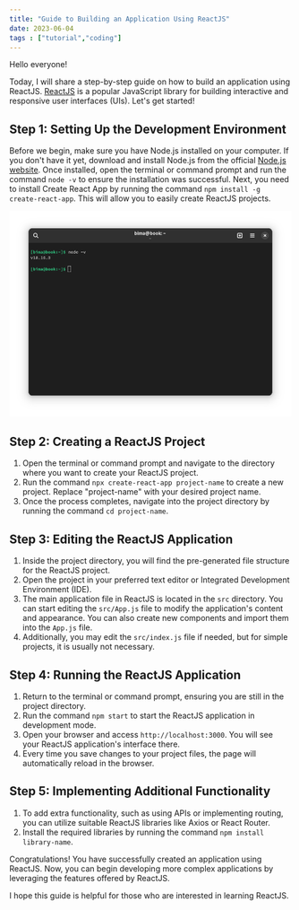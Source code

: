```yaml
---
title: "Guide to Building an Application Using ReactJS"
date: 2023-06-04
tags : ["tutorial","coding"]
---
```


Hello everyone!

Today, I will share a step-by-step guide on how to build an application using ReactJS. [ReactJS](https://legacy.reactjs.org/) is a popular JavaScript library for building interactive and responsive user interfaces (UIs). Let's get started!

## Step 1: Setting Up the Development Environment
Before we begin, make sure you have Node.js installed on your computer. If you don't have it yet, download and install Node.js from the official [Node.js website](https://nodejs.org/en). Once installed, open the terminal or command prompt and run the command `node -v` to ensure the installation was successful. Next, you need to install Create React App by running the command `npm install -g create-react-app`. This will allow you to easily create ReactJS projects.

![](images/4-01.png)

## Step 2: Creating a ReactJS Project
1. Open the terminal or command prompt and navigate to the directory where you want to create your ReactJS project.
2. Run the command `npx create-react-app project-name` to create a new project. Replace "project-name" with your desired project name.
3. Once the process completes, navigate into the project directory by running the command `cd project-name`.

## Step 3: Editing the ReactJS Application
1. Inside the project directory, you will find the pre-generated file structure for the ReactJS project.
2. Open the project in your preferred text editor or Integrated Development Environment (IDE).
3. The main application file in ReactJS is located in the `src` directory. You can start editing the `src/App.js` file to modify the application's content and appearance. You can also create new components and import them into the `App.js` file.
4. Additionally, you may edit the `src/index.js` file if needed, but for simple projects, it is usually not necessary.

## Step 4: Running the ReactJS Application
1. Return to the terminal or command prompt, ensuring you are still in the project directory.
2. Run the command `npm start` to start the ReactJS application in development mode.
3. Open your browser and access `http://localhost:3000`. You will see your ReactJS application's interface there.
4. Every time you save changes to your project files, the page will automatically reload in the browser.

## Step 5: Implementing Additional Functionality
1. To add extra functionality, such as using APIs or implementing routing, you can utilize suitable ReactJS libraries like Axios or React Router.
2. Install the required libraries by running the command `npm install library-name`.

Congratulations! You have successfully created an application using ReactJS. Now, you can begin developing more complex applications by leveraging the features offered by ReactJS.

I hope this guide is helpful for those who are interested in learning ReactJS.